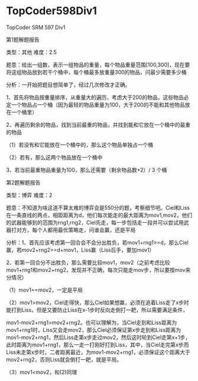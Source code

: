TopCoder598Div1
===============

TopCoder SRM 597 Div1

第1题解题报告

类型：其他  难度：2.5

题意：给出一组数，表示一组物品的重量，每个物品重量范围[100,300]，现在要将这组物品放到若干个桶中，每个桶最多放重量300的物品，问最少需要多少桶

分析：一开始把题目想简单了，经过几次修改才正确。

1、首先将物品按重量排序，从重量大的遍历，考虑大于200的物品，这些物品必定一个物品占一个桶（因为最轻的物品重量为100，大于200的不能和其他物品放在一个桶里）

2、再遍历剩余的物品，找到当前最重的物品，并找到能和它放在一个桶中的最重的物品

（1）若没有和它能放在一个桶中的，那么这个物品单独占一个桶

（2）若有，那么这两个物品放在一个桶中

3、若当前最重物品重量为100，那么还需要（剩余物品数+2）/ 3 个桶


第2题解题报告

类型：博弈  难度：2

题意：不知道为啥这道不算太难的博弈会是550分的题，考察细节吧。Ciel和Liss在一条直线的两点，相距距离为d，他们每次能走的最大距离为mov1,mov2，他们的武器能够到的范围为rng1,rng2，Ciel先走，每一步包括走一段并可以尝试用武器打对方，每个人都用最优策略走，问谁会赢，还是平局

分析：1、首先应该考虑第一回合会不会分出胜负，若mov1+rng1>=d，那么Ciel赢，若mov2+rng2>=d+mov1，Liss赢（Liss后手，要加mov1）

2、若第一回合分不出胜负，那么需要比较mov1，mov2（之前考虑比较mov1+rng1和mov2+rng2，发现并不正确，每次只能走mov步，所以要按mov来分情况）

（1）mov1==mov2，一定是平局

（2）mov1>mov2，Ciel走得快，那么Ciel如果想赢，必须在追着Liss走了x步时能打到Liss，但是又要防止Liss在x-1步时反向走倒打一耙，所以需要满足条件，

mov1-mov2+rng1>mov2+rng2。也可以理解为，当Ciel走到和Liss距离为mov1+rng1时，Liss又会走mov2，那么Ciel必须保证第x步走到和Liss距离为mov1-mov2+rng1，然后Liss走第x步走过mov2，然后这时轮到Ciel走第x+1步，此时距离为mov1+rng1，那么一走一打刚好打到Liss，其中，当Ciel走完第x步而Liss未走第x步时，二者距离最近，为mov1-mov2+rng1，必须保证这个距离大于mov2+rng2，否则Liss就会倒打一耙，就是平局。

（3）mov1<mov2，和(2)同理
